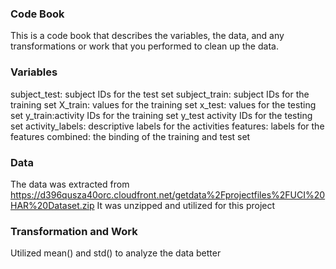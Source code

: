 ### Code Book
This is a code book that describes the variables, the data, and any transformations or work that you performed to clean up the data.

### Variables
subject_test: subject IDs for the test set
subject_train: subject IDs for the training set
X_train: values for the training set
x_test: values for the testing set
y_train:activity IDs for the training set
y_test activity IDs for the testing set
activity_labels: descriptive labels for the activities
features: labels for the features 
combined: the binding of the training and test set

### Data
The data was extracted from https://d396qusza40orc.cloudfront.net/getdata%2Fprojectfiles%2FUCI%20HAR%20Dataset.zip
It was unzipped and utilized for this project

### Transformation and Work
Utilized mean() and std() to analyze the data better
